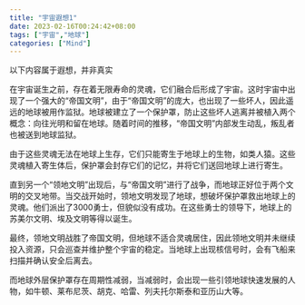 ```yaml
---
title: "宇宙遐想1"
date: 2023-02-16T00:24:42+08:00
tags: ["宇宙","地球"]
categories: ["Mind"]
---
```


以下内容属于遐想，并非真实

​		在宇宙诞生之前，存在着无限寿命的灵魂，它们融合后形成了宇宙。这时宇宙中出现了一个强大的“帝国文明”，由于“帝国文明”的庞大，也出现了一些坏人，因此遥远的地球被用作监狱。地球被建立了一个保护罩，防止这些坏人逃离并被植入两个概念：向往光明和留在地球。随着时间的推移，“帝国文明”内部发生动乱，叛乱者也被送到地球监狱。

​		由于这些灵魂无法在地球上生存，它们只能寄生于地球上的生物，如类人猿。这些灵魂植入寄生体后，保护罩会封存它们的记忆，并将它们送回地球上进行寄生。

​		直到另一个“领地文明”出现后，与“帝国文明”进行了战争，而地球正好位于两个文明的交叉地带。当交战开始时，领地文明发现了地球，想破坏保护罩救出地球上的灵魂。他们派出了3000勇士，但貌似没有成功。在这些勇士的领导下，地球上的苏美尔文明、埃及文明等得以诞生。

​		最终，领地文明战胜了帝国文明，但地球不适合灵魂居住，因此领地文明并未继续投入资源，只会巡查并维护整个宇宙的稳定。当地球上出现核信号时，会有飞船来扫描并确认安全后离去。

​		而地球外层保护罩存在周期性减弱，当减弱时，会出现一些引领地球快速发展的人物，如牛顿、莱布尼茨、胡克、哈雷、列夫托尔斯泰和亚历山大等。